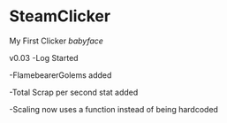# SteamClicker
My First Clicker *babyface*

v0.03
-Log Started

-FlamebearerGolems added

-Total Scrap per second stat added

-Scaling now uses a function instead of being hardcoded

